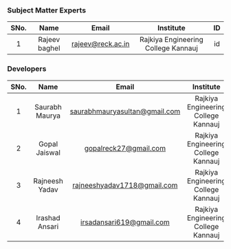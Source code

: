 
<!-- Remove all lines above this line before making changes to the file -->
### Subject Matter Experts
| SNo. | Name | Email | Institute | ID |
| :---: | :---: | :---: | :---: | :---: |
| 1 | Rajeev baghel | rajeev@reck.ac.in | Rajkiya Engineering College Kannauj | id |

### Developers
| SNo. | Name | Email | Institute | ID |
| :---: | :---: | :---: | :---: | :---: |
| 1 | Saurabh Maurya | saurabhmauryasultan@gmail.com | Rajkiya Engineering College Kannauj | id |
| 2 | Gopal Jaiswal | gopalreck27@gmail.com | Rajkiya Engineering College Kannauj | id |
| 3 | Rajneesh Yadav | rajneeshyadav1718@gmail.com | Rajkiya Engineering College Kannauj | id |
| 4 | Irashad Ansari | irsadansari619@gmail.com | Rajkiya Engineering College Kannauj | id |
